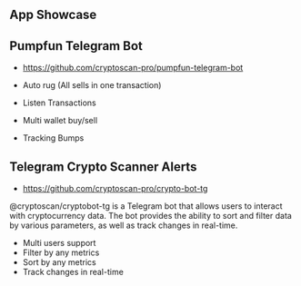 ## App Showcase

## Pumpfun Telegram Bot

- https://github.com/cryptoscan-pro/pumpfun-telegram-bot

- Auto rug (All sells in one transaction)
- Listen Transactions
- Multi wallet buy/sell
- Tracking Bumps


## Telegram Crypto Scanner Alerts

- https://github.com/cryptoscan-pro/crypto-bot-tg

@cryptoscan/cryptobot-tg is a Telegram bot that allows users to interact with cryptocurrency data. The bot provides the ability to sort and filter data by various parameters, as well as track changes in real-time.

- Multi users support
- Filter by any metrics
- Sort by any metrics
- Track changes in real-time
